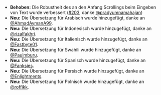 * **Behoben:** Die Robustheit des an den Anfang Scrollings beim Eingeben von Text wurde verbessert ([#203](https://github.com/rugk/offline-qr-code/issues/203), danke [@pradyumnamahajan](https://github.com/pradyumnamahajan))
* **Neu:** Die Übersetzung für Arabisch wurde hinzugefügt, danke an [@AhmadAymanA99](https://github.com/AhmadAymanA99).
* **Neu:** Die Übersetzung für Indonesisch wurde hinzugefügt, danke an [@rizalfakhri](https://github.com/rizalfakhri).
* **Neu:** Die Übersetzung für Italienisch wurde hinzugefügt, danke an [@Fastbyte01](https://github.com/Fastbyte01).
* **Neu:** Die Übersetzung für Swahili wurde hinzugefügt, danke an [@Paulmburu](https://github.com/Paulmburu).
* **Neu:** Die Übersetzung für Spanisch wurde hinzugefügt, danke an [@Fanksies](https://github.com/Fanksies).
* **Neu:** Die Übersetzung für Persisch wurde hinzugefügt, danke an [@Enlightments](https://github.com/Enlightments).
* **Neu:** Die Übersetzung für Polnisch wurde hinzugefügt, danke an [@roffikk](https://github.com/roffikk).
